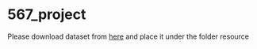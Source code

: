 # 567_project
Please download dataset from [here](https://drive.google.com/file/d/1aH0IgGTOi3jdgt9_YZJ0DX7y_RujR-pj/view?usp=sharing) and place it under the folder resource
